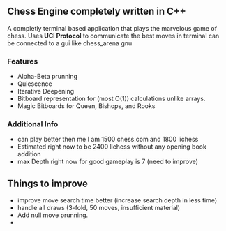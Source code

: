## Chess Engine completely written in C++
A completly terminal based application that plays the marvelous game of chess.
Uses **UCI Protocol** to communicate the best moves in terminal can be connected to a gui like chess_arena gnu 

### Features
- Alpha-Beta prunning
- Quiescence
- Iterative Deepening
- Bitboard representation for (most O(1)) calculations unlike arrays.
- Magic Bitboards for Queen, Bishops, and Rooks

### Additional Info
- can play better then me I am 1500 chess.com and 1800 lichess 
- Estimated right now to be 2400 lichess without any opening book addition
- max Depth right now for good gameplay is 7 (need to improve)

## Things to improve
- improve move search time better (increase search depth in less time)
- handle all draws (3-fold, 50 moves, insufficient material)
- Add null move prunning.
- 
  
